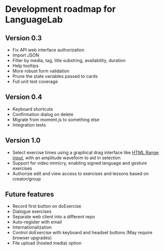 # Development roadmap for LanguageLab

## Version 0.3

* Fix API web interface authorization
* Import JSON
* Filter by media, tag, title substring, availability, duration
* Help tooltips
* More robust form validation
* Prune the state variables passed to cards
* Full unit test coverage

## Version 0.4

* Keyboard shortcuts
* Confirmation dialog on delete
* Migrate from moment.js to something else
* Integration tests

## Version 1.0

* Select exercise times using a graphical drag interface like
[HTML Range input](https://developer.mozilla.org/en-US/docs/Web/HTML/Element/input/range),
with an amplitude waveform to aid in selection
* Support for video mimicry, enabling signed language and gesture exercises
* Authorize edit and view access to exercises and lessons based on creator/group

## Future features

* Record first button on doExercise
* Dialogue exercises
* Separate web client into a different repo
* Auto-register with email
* Internationalization
* Control doExercise with keyboard and headset buttons (May require browser
upgrades)
* File upload (hosted media) option
